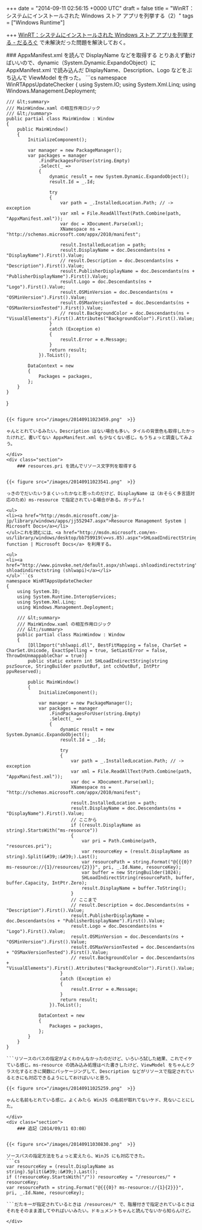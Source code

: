 
+++
date = "2014-09-11 02:56:15 +0000 UTC"
draft = false
title = "WinRT：システムにインストールされた Windows ストア アプリを列挙する（2）"
tags = ["Windows Runtime"]

+++
<a href="https://blog.daruyanagi.jp/entry/2014/09/10/021908">WinRT：システムにインストールされた Windows ストア アプリを列挙する - だるろぐ</a> で未解決だった問題を解決しておく。

<div class="section">
    ### AppxManifest.xml を読んで DisplayName などを取得する
    とりあえず動けばいいので、dynamic（System.Dynamic.ExpandoObject）に AppxManifest.xml で読み込んだ DisplayName、Description、Logo などをぶち込んで ViewModel を作った。
```cs
namespace WinRTAppsUpdateChecker
{
    using System.IO;
    using System.Xml.Linq;
    using Windows.Management.Deployment;

    /// &lt;summary>
    /// MainWindow.xaml の相互作用ロジック
    /// &lt;/summary>
    public partial class MainWindow : Window
    {
        public MainWindow()
        {
            InitializeComponent();

            var manager = new PackageManager();
            var packages = manager
                .FindPackagesForUser(string.Empty)
                .Select(_ => 
                {
                    dynamic result = new System.Dynamic.ExpandoObject();
                    result.Id = _.Id;

                    try
                    {
                        var path = _.InstalledLocation.Path; // -> exception
                        var xml = File.ReadAllText(Path.Combine(path, "AppxManifest.xml"));
                        var doc = XDocument.Parse(xml);
                        XNamespace ns = "http://schemas.microsoft.com/appx/2010/manifest";

                        result.InstalledLocation = path;
                        result.DisplayName = doc.Descendants(ns + "DisplayName").First().Value;
                        // result.Description = doc.Descendants(ns + "Description").First().Value;
                        result.PublisherDisplayName = doc.Descendants(ns + "PublisherDisplayName").First().Value;
                        result.Logo = doc.Descendants(ns + "Logo").First().Value;
                        result.OSMinVersion = doc.Descendants(ns + "OSMinVersion").First().Value;
                        result.OSMaxVersionTested = doc.Descendants(ns + "OSMaxVersionTested").First().Value;
                        // result.BackgroundColor = doc.Descendants(ns + "VisualElements").First().Attributes("BackgroundColor").First().Value;
                    }
                    catch (Exception e)
                    {
                        result.Error = e.Message; 
                    }
                    return result;
                }).ToList();

            DataContext = new
            {
                Packages = packages,
            };
        }
    }
}

```相変わらずダックタイピングでコーディングしてるので汚いけど、基本的に XDocument で読んでいるだけ。

{{< figure src="/images/20140911023459.png"  >}}

ゃんととれているみたい。Description はない場合も多い。タイルの背景色も取得したかったけれど、書いてない AppxManifest.xml も少なくない感じ。もうちょっと調査してみよう。

</div>
<div class="section">
    ### resources.pri を読んでリソース文字列を取得する
    

{{< figure src="/images/20140911023541.png"  >}}

っきのでだいたいうまくいったかなと思ったのだけど、DisplayName は（おそらく多言語対応のため）ms-resource で指定されている場合がある。ガッデム！

<ul>
<li><a href="http://msdn.microsoft.com/ja-jp/library/windows/apps/jj552947.aspx">Resource Management System | Microsoft Docs</a></li>
</ul>これを読むには、<a href="http://msdn.microsoft.com/en-us/library/windows/desktop/bb759919(v=vs.85).aspx">SHLoadIndirectString function | Microsoft Docs</a> を利用する。

<ul>
<li><a href="http://www.pinvoke.net/default.aspx/shlwapi.shloadindirectstring">pinvoke.net: shloadindirectstring (shlwapi)</a></li>
</ul>```cs
namespace WinRTAppsUpdateChecker
{
    using System.IO;
    using System.Runtime.InteropServices;
    using System.Xml.Linq;
    using Windows.Management.Deployment;

    /// &lt;summary>
    /// MainWindow.xaml の相互作用ロジック
    /// &lt;/summary>
    public partial class MainWindow : Window
    {
        [DllImport("shlwapi.dll", BestFitMapping = false, CharSet = CharSet.Unicode, ExactSpelling = true, SetLastError = false, ThrowOnUnmappableChar = true)]
        public static extern int SHLoadIndirectString(string pszSource, StringBuilder pszOutBuf, int cchOutBuf, IntPtr ppvReserved);

        public MainWindow()
        {
            InitializeComponent();

            var manager = new PackageManager();
            var packages = manager
                .FindPackagesForUser(string.Empty)
                .Select(_ => 
                {
                    dynamic result = new System.Dynamic.ExpandoObject();
                    result.Id = _.Id;

                    try
                    {
                        var path = _.InstalledLocation.Path; // -> exception
                        var xml = File.ReadAllText(Path.Combine(path, "AppxManifest.xml"));
                        var doc = XDocument.Parse(xml);
                        XNamespace ns = "http://schemas.microsoft.com/appx/2010/manifest";

                        result.InstalledLocation = path;
                        result.DisplayName = doc.Descendants(ns + "DisplayName").First().Value;
                        // ここから
                        if ((result.DisplayName as string).StartsWith("ms-resource"))
                        {
                            var pri = Path.Combine(path, "resources.pri");
                            var resourceKey = (result.DisplayName as string).Split(&#39;:&#39;).Last();
                            var resourcePath = string.Format("@{{{0}? ms-resource://{1}/resources/{2}}}", pri, _.Id.Name, resourceKey);
                            var buffer = new StringBuilder(1024);
                            SHLoadIndirectString(resourcePath, buffer, buffer.Capacity, IntPtr.Zero);
                            result.DisplayName = buffer.ToString();
                        }
                        // ここまで
                        // result.Description = doc.Descendants(ns + "Description").First().Value;
                        result.PublisherDisplayName = doc.Descendants(ns + "PublisherDisplayName").First().Value;
                        result.Logo = doc.Descendants(ns + "Logo").First().Value;
                        result.OSMinVersion = doc.Descendants(ns + "OSMinVersion").First().Value;
                        result.OSMaxVersionTested = doc.Descendants(ns + "OSMaxVersionTested").First().Value;
                        // result.BackgroundColor = doc.Descendants(ns + "VisualElements").First().Attributes("BackgroundColor").First().Value;
                    }
                    catch (Exception e)
                    {
                        result.Error = e.Message; 
                    }
                    return result;
                }).ToList();

            DataContext = new
            {
                Packages = packages,
            };
        }
    }
}

```リソースのパスの指定がよくわかんなかったのだけど、いろいろ試した結果、これでイケている感じ。ms-resource の読み込み処理はべた書きしたけど、ViewModel をちゃんとクラス化するときに関数にパッケージングして、Description などがリソースで指定されているときにも対応できるようにしておけばいいと思う。

{{< figure src="/images/20140911025259.png"  >}}

ゃんと名前もとれている感じ。よくみたら WinJS の名前が取れてないケド、見ないことにした。

</div>
<div class="section">
    ### 追記（2014/09/11 03:08）
    

{{< figure src="/images/20140911030830.png"  >}}

ソースパスの指定方法をちょっと変えたら、WinJS にも対応できた。
```cs
var resourceKey = (result.DisplayName as string).Split(&#39;:&#39;).Last();
if (!resourceKey.StartsWith("/")) resourceKey = "/resources/" + resourceKey;
var resourcePath = string.Format("@{{{0}? ms-resource://{1}{2}}}", pri, _.Id.Name, resourceKey);

```だたキーが指定されているときは /resources/* で、階層付きで指定されているときはそれをそのまま渡してやればいいみたい。ドキュメントちゃんと読んでないから知らんけど。

</div>

